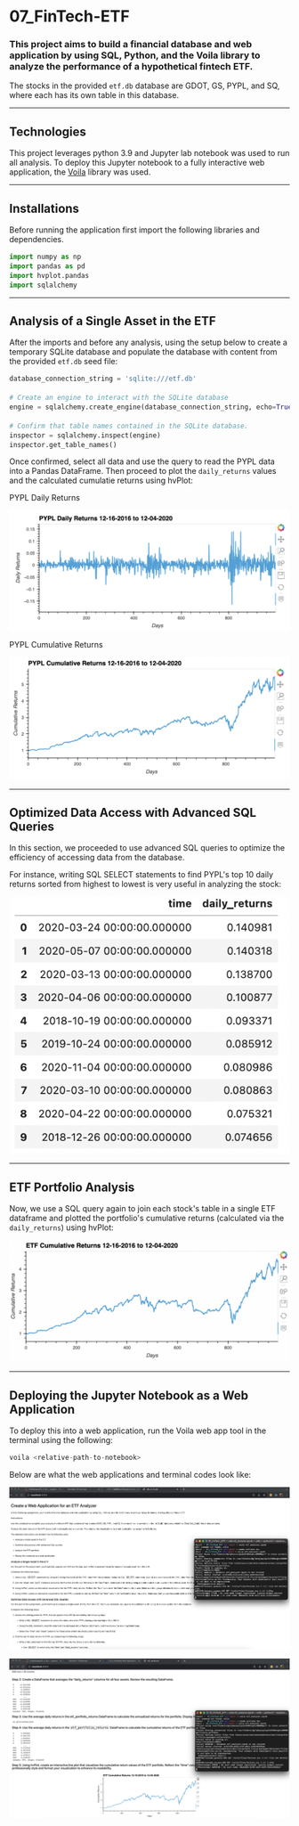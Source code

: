 # 07_FinTech-ETF

### This project aims to build a financial database and web application by using SQL, Python, and the Voila library to analyze the performance of a hypothetical fintech ETF.

The stocks in the provided `etf.db` database are GDOT, GS, PYPL, and SQ, where each has its own table in this database.

---

## Technologies

This project leverages python 3.9 and Jupyter lab notebook was used to run all analysis. To deploy this Jupyter notebook to a fully interactive web application, the [Voila](https://voila.readthedocs.io/en/stable/using.html) library was used.

---

## Installations

Before running the application first import the following libraries and dependencies.

```python
import numpy as np
import pandas as pd
import hvplot.pandas
import sqlalchemy
```

---

## Analysis of a Single Asset in the ETF

After the imports and before any analysis, using the setup below to create a temporary SQLite database and populate the database with content from the provided `etf.db` seed file:

```python
database_connection_string = 'sqlite:///etf.db'

# Create an engine to interact with the SQLite database
engine = sqlalchemy.create_engine(database_connection_string, echo=True)

# Confirm that table names contained in the SQLite database.
inspector = sqlalchemy.inspect(engine)
inspector.get_table_names()
```

Once confirmed, select all data and use the query to read the PYPL data into a Pandas DataFrame. Then proceed to plot the `daily_returns` values and the calculated cumulatie returns using hvPlot:

PYPL Daily Returns

![PYPL Daily Returns](Images/PYPL.png)

PYPL Cumulative Returns

![PYPL Cumulative Returns](Images/PYPL_cum.png)

---

## Optimized Data Access with Advanced SQL Queries

In this section, we proceeded to use advanced SQL queries to optimize the efficiency of accessing data from the database.

For instance, writing SQL SELECT statements to find PYPL's top 10 daily returns sorted from highest to lowest is very useful in analyzing the stock:

![PYPL Top 10 Daily Returns](Images/PYPL_SQL.png)

---

## ETF Portfolio Analysis

Now, we use a SQL query again to join each stock's table in a single ETF dataframe and plotted the portfolio's cumulative returns (calculated via the `daily_returns`) using hvPlot:

![ETF Cumulative Returns](Images/ETF_cum.png)

---

## Deploying the Jupyter Notebook as a Web Application

To deploy this into a web application, run the Voila web app tool in the terminal using the following:

```python
voila <relative-path-to-notebook>
```

Below are what the web applications and terminal codes look like:

![Voila 1](Images/Voila.png)

![Voila 1](Images/Voila2.png)
